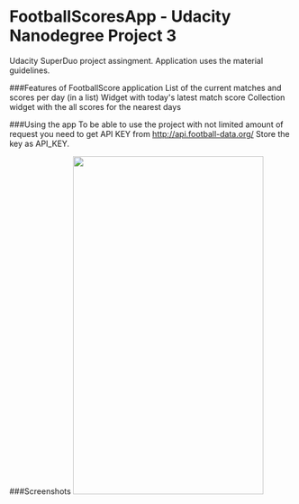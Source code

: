 # FootballScoresApp - Udacity Nanodegree Project 3
Udacity SuperDuo project assingment. Application uses the material guidelines.

###Features of FootballScore application
List of the current matches and scores per day (in a list)
Widget with today's latest match score
Collection widget with the all scores for the nearest days

###Using the app
To be able to use the project with not limited amount of request you need to get API KEY from <a href="http://api.football-data.org/index">http://api.football-data.org/</a>
Store the key as API_KEY.

###Screenshots
<img src="https://cloud.githubusercontent.com/assets/6324839/13595354/855e77e6-e4bf-11e5-8309-45dbf4b2cfaf.png" height="600" width="338">





